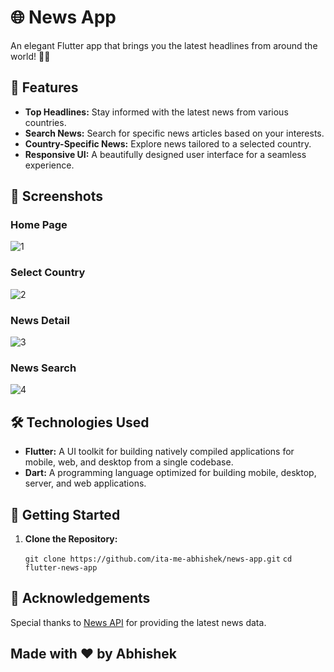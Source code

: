 # 🌐 News App

An elegant Flutter app that brings you the latest headlines from around the world! 📰✨


## 🚀 Features

- **Top Headlines:** Stay informed with the latest news from various countries.
- **Search News:** Search for specific news articles based on your interests.
- **Country-Specific News:** Explore news tailored to a selected country.
- **Responsive UI:** A beautifully designed user interface for a seamless experience.


## 📸 Screenshots

### Home Page
![1](https://github.com/its-me-abhishek/news-app/assets/114338679/99a2692f-af18-4d8a-909d-d973a559a7ba)

### Select Country
![2](https://github.com/its-me-abhishek/news-app/assets/114338679/41080e1c-6380-4100-82c9-5c9ffc1e7940)

### News Detail 
![3](https://github.com/its-me-abhishek/news-app/assets/114338679/fdfa6e93-d0b0-41d5-883d-7429acbb9b29)

### News Search
![4](https://github.com/its-me-abhishek/news-app/assets/114338679/a3235d06-2cea-4550-a91d-420bb51b6687)


## 🛠️ Technologies Used

- **Flutter:** A UI toolkit for building natively compiled applications for mobile, web, and desktop from a single codebase.
- **Dart:** A programming language optimized for building mobile, desktop, server, and web applications.


## 🚦 Getting Started

1. **Clone the Repository:**

   ```git clone https://github.com/ita-me-abhishek/news-app.git```
   ```cd flutter-news-app```


## 🌟 Acknowledgements

Special thanks to [News API](https://newsapi.org/) for providing the latest news data.


## Made with ❤️ by Abhishek

